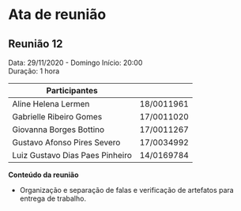 # Ata de reunião
## Reunião 12

Data: 29/11/2020 - Domingo 
Início: 20:00   
Duração: 1 hora 


| Participantes           |            |
|-------------------------|------------|
| Aline Helena Lermen             | 18/0011961 |
| Gabrielle Ribeiro Gomes         | 17/0011020 |
| Giovanna Borges Bottino         | 17/0011267 |
| Gustavo Afonso Pires Severo     | 17/0034992 |
| Luiz Gustavo Dias Paes Pinheiro | 14/0169784 |

**Conteúdo da reunião**

* Organização e separação de falas e verificação de artefatos para entrega de trabalho. 

